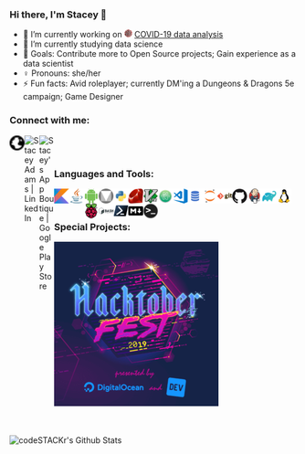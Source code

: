 ### Hi there, I'm Stacey 👋

- 🔭 I’m currently working on <img src="https://github.com/github/explore/blob/af16e074f93c080d7b283815787283cab0e9414b/topics/covid-19/covid-19.png" height="14px" /> [COVID-19 data analysis](https://github.com/staceybellerose/covid19-jupyter)
- 📖 I’m currently studying data science
- 🥅 Goals: Contribute more to Open Source projects; Gain experience as a data scientist
- ♀ Pronouns: she/her
- ⚡ Fun facts: Avid roleplayer; currently DM'ing a Dungeons &amp; Dragons 5e campaign; Game Designer

<!--
More ideas:
- 🌱 I’m currently learning ...
- 👯 I’m looking to collaborate on ...
- 🤔 I’m looking for help with ...
- 💬 Ask me about ...
-->

### Connect with me:

[<img align="left" alt="Stacey Adams" width="26px" src="https://raw.githubusercontent.com/iconic/open-iconic/36b618fb260c245ea35dc7b19117405d31308102/svg/globe.svg" />][website]
[<img align="left" alt="Stacey Adams | LinkedIn" width="26px" src="https://cdn.jsdelivr.net/npm/simple-icons@v3/icons/linkedin.svg" />][linkedin]
[<img align="left" alt="Stacey's App Boutique | Google Play Store" width="26px" src="https://cdn.jsdelivr.net/npm/simple-icons@v3/icons/googleplay.svg" />][playstore]

<br />
<br />

### Languages and Tools:

<img align="left" alt="Kotlin" width="26px" src="https://github.com/github/explore/blob/80688e429a7d4ef2fca1e82350fe8e3517d3494d/topics/kotlin/kotlin.png" />
<img align="left" alt="Java" width="26px" src="https://github.com/github/explore/blob/80688e429a7d4ef2fca1e82350fe8e3517d3494d/topics/java/java.png" />
<img align="left" alt="Android" width="26px" src="https://github.com/github/explore/blob/80688e429a7d4ef2fca1e82350fe8e3517d3494d/topics/android/android.png" />
<img align="left" alt="Material Design" width="26px" src="https://github.com/github/explore/blob/80688e429a7d4ef2fca1e82350fe8e3517d3494d/topics/material-design/material-design.png" />
<img align="left" alt="Python" width="26px" src="https://github.com/github/explore/blob/80688e429a7d4ef2fca1e82350fe8e3517d3494d/topics/python/python.png" />
<img align="left" alt="Ruby" width="26px" src="https://github.com/github/explore/blob/80688e429a7d4ef2fca1e82350fe8e3517d3494d/topics/ruby/ruby.png" />
<img align="left" alt="vim" width="26px" src="https://github.com/github/explore/blob/80688e429a7d4ef2fca1e82350fe8e3517d3494d/topics/vim/vim.png" />
<img align="left" alt="Atom" width="26px" src="https://github.com/github/explore/blob/80688e429a7d4ef2fca1e82350fe8e3517d3494d/topics/atom/atom.png" />
<img align="left" alt="Visual Studio Code" width="26px" src="https://github.com/github/explore/blob/80688e429a7d4ef2fca1e82350fe8e3517d3494d/topics/visual-studio-code/visual-studio-code.png" />
<img align="left" alt="SQL" width="26px" src="https://github.com/github/explore/blob/80688e429a7d4ef2fca1e82350fe8e3517d3494d/topics/sql/sql.png" />
<img align="left" alt="Jupyter Notebook" width="26px" src="https://github.com/github/explore/blob/80688e429a7d4ef2fca1e82350fe8e3517d3494d/topics/jupyter-notebook/jupyter-notebook.png" />
<img align="left" alt="Git" width="26px" src="https://raw.githubusercontent.com/github/explore/80688e429a7d4ef2fca1e82350fe8e3517d3494d/topics/git/git.png" />
<img align="left" alt="GitHub" width="26px" src="https://raw.githubusercontent.com/github/explore/78df643247d429f6cc873026c0622819ad797942/topics/github/github.png" />
<img align="left" alt="Jenkins" width="26px" src="https://github.com/github/explore/blob/4546263bd5739353083c33dada43f8f31e7d1fd6/topics/jenkins/jenkins.png" />
<img align="left" alt="Gradle" width="26px" src="https://github.com/github/explore/blob/59009b1589a883459c0ae19044e3e7e3ec0c4e0a/topics/gradle/gradle.png" />
<img align="left" alt="Linux" width="26px" src="https://github.com/github/explore/blob/80688e429a7d4ef2fca1e82350fe8e3517d3494d/topics/linux/linux.png" />
<img align="left" alt="Raspberry Pi" width="26px" src="https://github.com/github/explore/blob/80688e429a7d4ef2fca1e82350fe8e3517d3494d/topics/raspberry-pi/raspberry-pi.png" />
<img align="left" alt="Bash" width="26px" src="https://github.com/github/explore/blob/80688e429a7d4ef2fca1e82350fe8e3517d3494d/topics/bash/bash.png" />
<img align="left" alt="Powershell" width="26px" src="https://raw.githubusercontent.com/github/explore/80688e429a7d4ef2fca1e82350fe8e3517d3494d/topics/powershell/powershell.png" />
<img align="left" alt="Markdown" width="26px" src="https://raw.githubusercontent.com/github/explore/80688e429a7d4ef2fca1e82350fe8e3517d3494d/topics/markdown/markdown.png" />
<img align="left" alt="Terminal" width="26px" src="https://raw.githubusercontent.com/github/explore/80688e429a7d4ef2fca1e82350fe8e3517d3494d/topics/terminal/terminal.png" />

<br />
<br />

### Special Projects:

[<img alt="Hacktoberfest 2019" src="https://github.com/github/explore/blob/52f9c384026c08a42543c8018f6d978ff3e24135/topics/hacktoberfest/hacktoberfest.png" />][hacktoberfest]

<br />
<br />

<img align="left" alt="codeSTACKr's Github Stats" src="https://github-readme-stats.vercel.app/api?username=staceybellerose&show_icons=true&hide_border=true" />

[website]: https://staceyadams.me
[linkedin]: https://linkedin.com/in/staceyadams1
[playstore]: https://play.google.com/store/apps/developer?id=Stacey%27s+App+Boutique
[hacktoberfest]: https://hacktoberfest.digitalocean.com/
